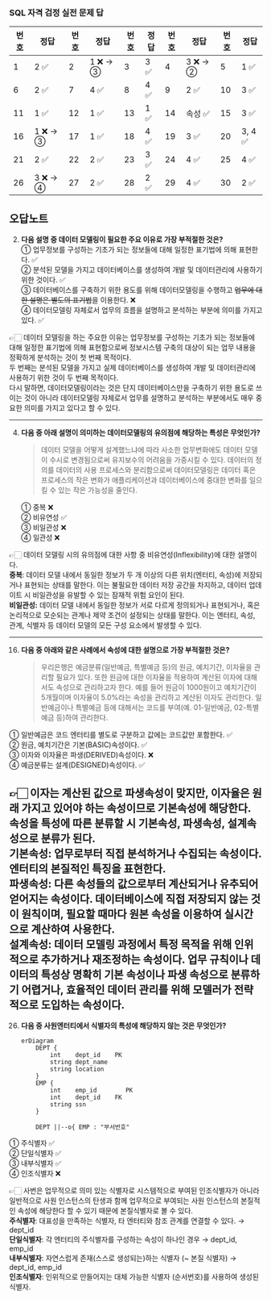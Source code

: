 ### SQL 자격 검정 실전 문제 답

| 번호 | 정답      | 번호 | 정답      | 번호 | 정답  | 번호 | 정답      | 번호 | 정답     |
|----|---------|----|---------|----|-----|----|---------|----|--------|
| 1  | 2 ✅     | 2  | 1 ❌ → ③ | 3  | 3 ✅ | 4  | 3 ❌ → ② | 5  | 1 ✅    |
| 6  | 2 ✅     | 7  | 4 ✅     | 8  | 4 ✅ | 9  | 2 ✅     | 10 | 3 ✅    |
| 11 | 1 ✅     | 12 | 1 ✅     | 13 | 1 ✅ | 14 | 속성 ✅    | 15 | 3 ✅    |
| 16 | 1 ❌ → ③ | 17 | 1 ✅     | 18 | 4 ✅ | 19 | 3 ✅     | 20 | 3, 4 ✅ |
| 21 | 2 ✅     | 22 | 2 ✅     | 23 | 3 ✅ | 24 | 4 ✅     | 25 | 4 ✅    |
| 26 | 3 ❌ → ④ | 27 | 2 ✅     | 28 | 2 ✅ | 29 | 4 ✅     | 30 | 2 ✅    |

## 오답노트
2. **다음 설명 중 데이터 모델링이 필요한 주요 이유로 가장 부적절한 것은?** </br>
   ① 업무정보를 구성하는 기초가 되는 정보들에 대해 일정한 표기법에 의해 표현한다. ✅ </br>
   ② 분석된 모델을 가지고 데이터베이스를 생성하여 개발 및 데이터관리에 사용하기 위한 것이다. ✅ </br>
   ③ 데이터베이스를 구축하기 위한 용도를 위해 데이터모델링을 수행하고 ~~업무에 대한 설명은 별도의 표기법~~을 이용한다. ❌ </br>
   ④ 데이터모델링 자체로서 업무의 흐름을 설명하고 분석하는 부분에 의미를 가지고 있다. ✅ </br>


👉🏻 데이터 모델링을 하는 주요한 이유는 업무정보를 구성하는 기초가 되는 정보들에 대해 일정한 표기법에 의해 표현함으로써 정보시스템 구축의 대상이 되는 업무 내용을 정확하게 분석하는 것이 첫 번째 목적이다. </br>
두 번째는 분석된 모델을 가지고 실제 데이터베이스를 생성하여 개발 및 데이터관리에 사용하기 위한 것이 두 번째 목적이다. </br>
다시 말하면, 데이터모델링이라는 것은 단지 데이터베이스만을 구축하기 위한 용도로 쓰이는 것이 아니라 데이터모델링 자체로서 업무를 설명하고 분석하는 부분에서도 매우 중요한 의미를 가지고 있다고 할 수 있다.

---

4. **다음 중 아래 설명이 의미하는 데이터모델링의 유의점에 해당하는 특성은 무엇인가?**

   > 데이터 모델을 어떻게 설계했느냐에 따라 사소한 업무변화에도 데이터 모델이 수시로 변경됨으로써 유지보수의 어려움을 가중시킬 수 있다. 데이터의 정의를 데이터의 사용 프로세스와 분리함으로써 데이터모델링은 데이터 혹은 프로세스의 작은 변화가 애플리케이션과 데이터베이스에 중대한 변화를 일으킬 수 있는 작은 가능성을 줄인다.
   
   ① 중복 ❌ </br>
   ② 비유연성 ✅ </br>
   ③ 비일관성 ❌ </br>
   ④ 일관성 ❌ </br>


👉🏻 데이터 모델링 시의 유의점에 대한 사항 중 비유연성(Inflexibility)에 대한 설명이다. </br>
**중복**: 데이터 모델 내에서 동일한 정보가 두 개 이상의 다른 위치(엔터티, 속성)에 저장되거나 표현되는 상태를 말한다. 이는 불필요한 데이터 저장 공간을 차지하고, 데이터 업데이트 시 비일관성을 유발할 수 있는 잠재적 위험 요인이 된다. </br>
**비일관성:** 데이터 모델 내에서 동일한 정보가 서로 다르게 정의되거나 표현되거나, 혹은 논리적으로 모순되는 관계나 제약 조건이 설정되는 상태를 말한다. 이는 엔터티, 속성, 관계, 식별자 등 데이터 모델의 모든 구성 요소에서 발생할 수 있다.

---

16. **다음 중 아래와 같은 사례에서 속성에 대한 설명으로 가장 부적절한 것은?**

    > 우리은행은 예금분류(일반예금, 특별예금 등)의 원금, 예치기간, 이자율을 관리할 필요가 있다. 또한 원금에 대한 이자율을 적용하여 계산된 이자에 대해서도 속성으로 관리하고자 한다. 예를 들어 원금이 1000원이고 예치기간이 5개월이며 이자율이 5.0%라는 속성을 관리하고 계산된 이자도 관리한다. 일반예금이나 특별예금 등에 대해서는 코드를 부여(예. 01-일반예금, 02-특별예금 등)하여 관리한다.

   ① 일반예금은 코드 엔터티를 별도로 구분하고 값에는 코드값만 포함한다. ✅ </br>
   ② 원금, 예치기간은 기본(BASIC)속성이다. ✅ </br>
   ③ 이자와 이자율은 파생(DERIVED)속성이다. ❌ </br>
   ④ 예금분류는 설계(DESIGNED)속성이다. ✅ </br>


👉🏻 이자는 계산된 값으로 파생속성이 맞지만, 이자율은 원래 가지고 있어야 하는 속성이므로 기본속성에 해당한다.  </br>
속성을 특성에 따른 분류할 시 기본속성, 파생속성, 설계속성으로 분류가 된다. </br>
**기본속성**: 업무로부터 직접 분석하거나 수집되는 속성이다. 엔터티의 본질적인 특징을 표현한다.  </br>
**파생속성**: 다른 속성들의 값으로부터 계산되거나 유추되어 얻어지는 속성이다. 데이터베이스에 직접 저장되지 않는 것이 원칙이며, 필요할 때마다 원본 속성을 이용하여 실시간으로 계산하여 사용한다. </br>
**설계속성**: 데이터 모델링 과정에서 특정 목적을 위해 인위적으로 추가하거나 재조정하는 속성이다. 업무 규칙이나 데이터의 특성상 명확히 기본 속성이나 파생 속성으로 분류하기 어렵거나, 효율적인 데이터 관리를 위해 모델러가 전략적으로 도입하는 속성이다.
---

26. **다음 중 사원엔터티에서 식별자의 특성에 해당하지 않는 것은 무엇인가?**

    ```mermaid
    erDiagram
        DEPT {
            int    dept_id    PK
            string dept_name
            string location
        }
        EMP {
            int    emp_id        PK
            int    dept_id    FK
            string ssn
        }
    
        DEPT ||--o{ EMP : "부서번호"
    ```
   ① 주식별자 ✅ </br>
   ② 단일식별자 ✅ </br>
   ③ 내부식별자 ✅ </br>
   ④ 인조식별자 ❌ </br>

👉🏻 사번은 업무적으로 의미 있는 식별자로 시스템적으로 부여된 인조식별자가 아니라 일반적으로 사원 인스턴스의 탄생과 함께 업무적으로 부여되는 사원 인스턴스의 본질적인 속성에 해당한다 할 수 있기 때문에 본질식별자로 볼 수 있다. </br>
**주식별자**: 대표성을 만족하는 식별자, 타 엔터티와 참조 관계를 연결할 수 있다. → dept_id </br>
**단일식별자**: 각 엔터티의 주식별자를 구성하는 속성이 하나인 경우 → dept_id, emp_id </br>
**내부식별자**: 자연스럽게 존재(스스로 생성되는)하는 식별자 (~ 본질 식별자) → dept_id, emp_id </br>
**인조식별자**: 인위적으로 만들어지는 대체 가능한 식별자 (순서번호)를 사용하여 생성된 식별자. </br>